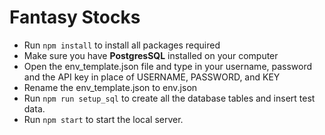 # Fantasy Stocks

- Run `npm install` to install all packages required
- Make sure you have **PostgresSQL** installed on your computer
- Open the env_template.json file and type in your username, password and the API key in place of USERNAME, PASSWORD, and KEY
- Rename the env_template.json to env.json
- Run `npm run setup_sql` to create all the database tables and insert test data.
- Run `npm start` to start the local server.

